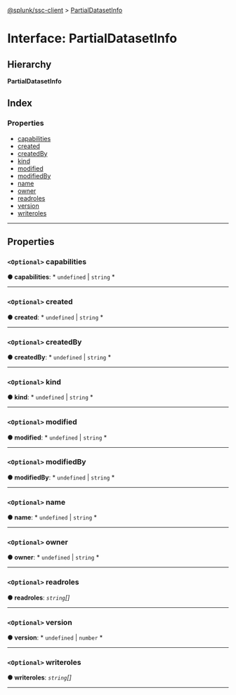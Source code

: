 [@splunk/ssc-client](../README.md) > [PartialDatasetInfo](../interfaces/partialdatasetinfo.md)

# Interface: PartialDatasetInfo

## Hierarchy

**PartialDatasetInfo**

## Index

### Properties

* [capabilities](partialdatasetinfo.md#capabilities)
* [created](partialdatasetinfo.md#created)
* [createdBy](partialdatasetinfo.md#createdby)
* [kind](partialdatasetinfo.md#kind)
* [modified](partialdatasetinfo.md#modified)
* [modifiedBy](partialdatasetinfo.md#modifiedby)
* [name](partialdatasetinfo.md#name)
* [owner](partialdatasetinfo.md#owner)
* [readroles](partialdatasetinfo.md#readroles)
* [version](partialdatasetinfo.md#version)
* [writeroles](partialdatasetinfo.md#writeroles)

---

## Properties

<a id="capabilities"></a>

### `<Optional>` capabilities

**● capabilities**: * `undefined` &#124; `string`
*

___
<a id="created"></a>

### `<Optional>` created

**● created**: * `undefined` &#124; `string`
*

___
<a id="createdby"></a>

### `<Optional>` createdBy

**● createdBy**: * `undefined` &#124; `string`
*

___
<a id="kind"></a>

### `<Optional>` kind

**● kind**: * `undefined` &#124; `string`
*

___
<a id="modified"></a>

### `<Optional>` modified

**● modified**: * `undefined` &#124; `string`
*

___
<a id="modifiedby"></a>

### `<Optional>` modifiedBy

**● modifiedBy**: * `undefined` &#124; `string`
*

___
<a id="name"></a>

### `<Optional>` name

**● name**: * `undefined` &#124; `string`
*

___
<a id="owner"></a>

### `<Optional>` owner

**● owner**: * `undefined` &#124; `string`
*

___
<a id="readroles"></a>

### `<Optional>` readroles

**● readroles**: *`string`[]*

___
<a id="version"></a>

### `<Optional>` version

**● version**: * `undefined` &#124; `number`
*

___
<a id="writeroles"></a>

### `<Optional>` writeroles

**● writeroles**: *`string`[]*

___

